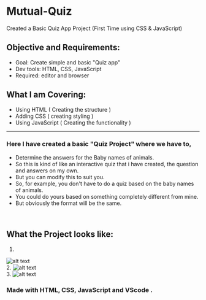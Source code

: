 # Mutual-Quiz
Created a Basic Quiz App Project (First Time using CSS & JavaScript)

## Objective and Requirements:
 - Goal: Create simple and basic "Quiz app"
 - Dev tools: HTML, CSS, JavaScript
 - Required: editor and browser

##  What I am Covering:
 - Using HTML ( Creating the structure ) 
 - Adding CSS ( creating styling )
 - Using JavaScript ( Creating the functionality )
<hr>

### Here I have created a basic "Quiz Project" where we have to,
- Determine the answers for the Baby names of animals.
- So this is kind of like an interactive quiz that i have created, the question and answers on my own.
- But you can modify this to suit you.
- So, for example, you don't have to do a quiz based on the baby names of animals.
- You could do yours based on something completely different from mine.
- But obviously the format will be the same.

<br />

## What the Project looks like:
1.
![alt text](https://github.com/ayush-sleeping/Mutual-Quiz/blob/main/Screenshot/Output%201.png)
<br />
2.
![alt text](https://github.com/ayush-sleeping/Mutual-Quiz/blob/main/Screenshot/Output%202.png)
<br />
3.
![alt text](https://github.com/ayush-sleeping/Mutual-Quiz/blob/main/Screenshot/Output%203.png)
<br />


### Made with HTML, CSS, JavaScript and VScode .



